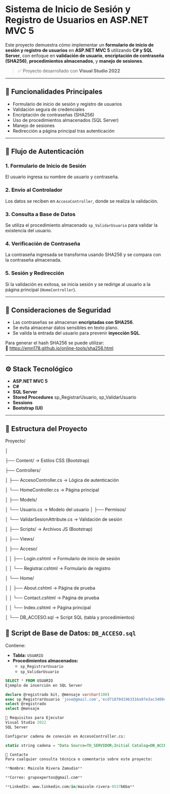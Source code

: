# Sistema de Inicio de Sesión y Registro de Usuarios en ASP.NET MVC 5

Este proyecto demuestra cómo implementar un **formulario de inicio de sesión y registro de usuarios** en **ASP.NET MVC 5** utilizando **C# y SQL Server**, con enfoque en **validación de usuario**, **encriptación de contraseña (SHA256)**, **procedimientos almacenados**, y **manejo de sesiones**.

> ✅ Proyecto desarrollado con **Visual Studio 2022**

---

## 🎯 Funcionalidades Principales

- Formulario de inicio de sesión y registro de usuarios
- Validación segura de credenciales
- Encriptación de contraseñas (SHA256)
- Uso de procedimientos almacenados (SQL Server)
- Manejo de sesiones
- Redirección a página principal tras autenticación

---

## 🔐 Flujo de Autenticación

### 1. Formulario de Inicio de Sesión
El usuario ingresa su nombre de usuario y contraseña.

### 2. Envío al Controlador
Los datos se reciben en `AccesoController`, donde se realiza la validación.

### 3. Consulta a Base de Datos
Se utiliza el procedimiento almacenado `sp_ValidarUsuario` para validar la existencia del usuario.

### 4. Verificación de Contraseña
La contraseña ingresada se transforma usando SHA256 y se compara con la contraseña almacenada.

### 5. Sesión y Redirección
Si la validación es exitosa, se inicia sesión y se redirige al usuario a la página principal (`HomeController`).

---

## 🧠 Consideraciones de Seguridad

- Las contraseñas se almacenan **encriptadas con SHA256**.
- Se evita almacenar datos sensibles en texto plano.
- Se valida la entrada del usuario para prevenir **inyección SQL**.

Para generar el hash SHA256 se puede utilizar:  
🔗 https://emn178.github.io/online-tools/sha256.html

---

## ⚙️ Stack Tecnológico

- **ASP.NET MVC 5**
- **C#**
- **SQL Server**
- **Stored Procedures**
  sp_RegistrarUsuario, sp_ValidarUsuario
- **Sessions**
- **Bootstrap (UI)**

---

## 📁 Estructura del Proyecto

Proyecto/

│

├── Content/ → Estilos CSS (Bootstrap)

├── Controllers/

│ ├── AccesoController.cs → Lógica de autenticación

│ └── HomeController.cs → Página principal

│
├── Models/

│ └── Usuario.cs → Modelo del usuario
│
├── Permisos/

│ └── ValidarSesionAttribute.cs → Validación de sesión

│
├── Scripts/ → Archivos JS (Bootstrap)

│
├── Views/

│ ├── Acceso/

│ │ ├── Login.cshtml → Formulario de inicio de sesión

│ │ └── Registrar.cshtml → Formulario de registro

│ └── Home/

│ │ ├── About.cshtml → Página de prueba

│ │ └── Contact.cshtml → Página de prueba

│ │ └── Index.cshtml → Página principal

│
└── DB_ACCESO.sql → Script SQL (tabla y procedimientos)



## 🧾 Script de Base de Datos: `DB_ACCESO.sql`

Contiene:

- **Tabla:** `USUARIO`
- **Procedimientos almacenados:**
  - `sp_RegistrarUsuario`
  - `sp_ValidarUsuario`

```sql
SELECT * FROM USUARIO
Ejemplo de inserción en SQL Server

declare @registrado bit, @mensaje varchar(100)
exec sp_RegistrarUsuario 'jose@gmail.com','ecd71870d1963316a97e3ac3408c9835ad8cf0f3c1bc703527c30265534f75ae', @registrado output, @mensaje output
select @registrado
select @mensaje

🚀 Requisitos para Ejecutar
Visual Studio 2022
SQL Server

Configurar cadena de conexión en AccesoController.cs:

static string cadena = "Data Source=TU_SERVIDOR;Initial Catalog=DB_ACCESO;Integrated Security=True";

🤝 Contacto
Para cualquier consulta técnica o comentario sobre este proyecto:

**Nombre: Maicolm Rivera Zamudio**

**Correo: grupoxpertos@gmail.com**

**LinkedIn: www.linkedin.com/in/maicolm-rivera-9537b6ba**
